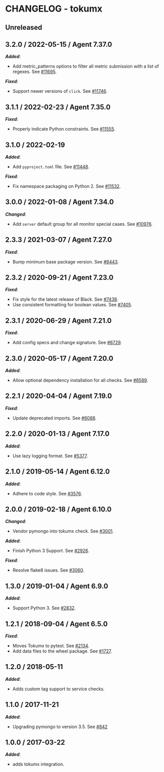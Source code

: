 # CHANGELOG - tokumx

## Unreleased

## 3.2.0 / 2022-05-15 / Agent 7.37.0

***Added***:

* Add metric_patterns options to filter all metric submission with a list of regexes. See [#11695](https://github.com/DataDog/integrations-core/pull/11695).

***Fixed***:

* Support newer versions of `click`. See [#11746](https://github.com/DataDog/integrations-core/pull/11746).

## 3.1.1 / 2022-02-23 / Agent 7.35.0

***Fixed***:

* Properly indicate Python constraints. See [#11555](https://github.com/DataDog/integrations-core/pull/11555).

## 3.1.0 / 2022-02-19

***Added***:

* Add `pyproject.toml` file. See [#11448](https://github.com/DataDog/integrations-core/pull/11448).

***Fixed***:

* Fix namespace packaging on Python 2. See [#11532](https://github.com/DataDog/integrations-core/pull/11532).

## 3.0.0 / 2022-01-08 / Agent 7.34.0

***Changed***:

* Add `server` default group for all monitor special cases. See [#10976](https://github.com/DataDog/integrations-core/pull/10976).

## 2.3.3 / 2021-03-07 / Agent 7.27.0

***Fixed***:

* Bump minimum base package version. See [#8443](https://github.com/DataDog/integrations-core/pull/8443).

## 2.3.2 / 2020-09-21 / Agent 7.23.0

***Fixed***:

* Fix style for the latest release of Black. See [#7438](https://github.com/DataDog/integrations-core/pull/7438).
* Use consistent formatting for boolean values. See [#7405](https://github.com/DataDog/integrations-core/pull/7405).

## 2.3.1 / 2020-06-29 / Agent 7.21.0

***Fixed***:

* Add config specs and change signature. See [#6729](https://github.com/DataDog/integrations-core/pull/6729).

## 2.3.0 / 2020-05-17 / Agent 7.20.0

***Added***:

* Allow optional dependency installation for all checks. See [#6589](https://github.com/DataDog/integrations-core/pull/6589).

## 2.2.1 / 2020-04-04 / Agent 7.19.0

***Fixed***:

* Update deprecated imports. See [#6088](https://github.com/DataDog/integrations-core/pull/6088).

## 2.2.0 / 2020-01-13 / Agent 7.17.0

***Added***:

* Use lazy logging format. See [#5377](https://github.com/DataDog/integrations-core/pull/5377).

## 2.1.0 / 2019-05-14 / Agent 6.12.0

***Added***:

* Adhere to code style. See [#3576](https://github.com/DataDog/integrations-core/pull/3576).

## 2.0.0 / 2019-02-18 / Agent 6.10.0

***Changed***:

* Vendor pymongo into tokumx check. See [#3001](https://github.com/DataDog/integrations-core/pull/3001).

***Added***:

* Finish Python 3 Support. See [#2926](https://github.com/DataDog/integrations-core/pull/2926).

***Fixed***:

* Resolve flake8 issues. See [#3060](https://github.com/DataDog/integrations-core/pull/3060).

## 1.3.0 / 2019-01-04 / Agent 6.9.0

***Added***:

* Support Python 3. See [#2832](https://github.com/DataDog/integrations-core/pull/2832).

## 1.2.1 / 2018-09-04 / Agent 6.5.0

***Fixed***:

* Moves Tokumx to pytest. See [#2134](https://github.com/DataDog/integrations-core/pull/2134).
* Add data files to the wheel package. See [#1727](https://github.com/DataDog/integrations-core/pull/1727).

## 1.2.0 / 2018-05-11

***Added***:

* Adds custom tag support to service checks.

## 1.1.0 / 2017-11-21

***Added***:

* Upgrading pymongo to version 3.5. See [#842](https://github.com/DataDog/integrations-core/issues/842)

## 1.0.0 / 2017-03-22

***Added***:

* adds tokumx integration.
